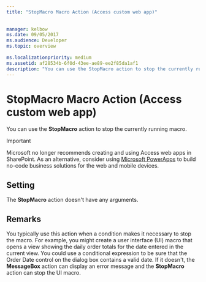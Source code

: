 ```yaml
---
title: "StopMacro Macro Action (Access custom web app)"
 
 
manager: kelbow
ms.date: 09/05/2017
ms.audience: Developer
ms.topic: overview
  
ms.localizationpriority: medium
ms.assetid: af28534b-6f0d-43ee-ae89-ee2f85da1af1
description: "You can use the StopMacro action to stop the currently running macro."
---
```


# StopMacro Macro Action (Access custom web app)

You can use the **StopMacro** action to stop the currently running macro. 
  
> [!IMPORTANT]
> Microsoft no longer recommends creating and using Access web apps in SharePoint. As an alternative, consider using [Microsoft PowerApps](https://powerapps.microsoft.com/en-us/) to build no-code business solutions for the web and mobile devices. 
  
## Setting

The **StopMacro** action doesn't have any arguments. 
  
## Remarks

You typically use this action when a condition makes it necessary to stop the macro. For example, you might create a user interface (UI) macro that opens a view showing the daily order totals for the date entered in the current view. You could use a conditional expression to be sure that the Order Date control on the dialog box contains a valid date. If it doesn't, the **MessageBox** action can display an error message and the **StopMacro** action can stop the UI macro. 
  

